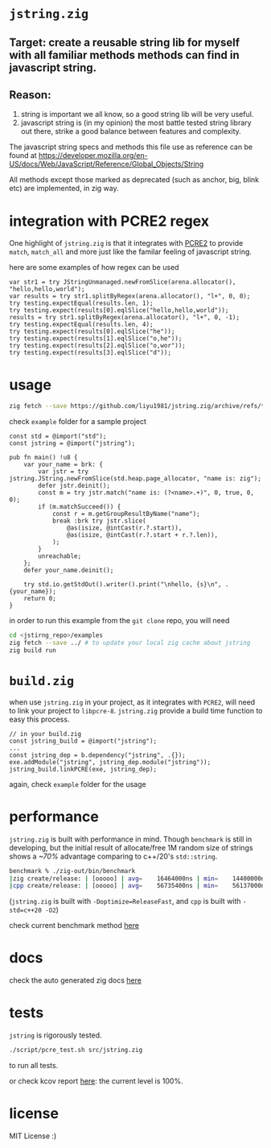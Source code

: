 # `jstring.zig`

## Target: create a reusable string lib for myself with all familiar methods methods can find in javascript string.

## Reason:

1.  string is important we all know, so a good string lib will be very useful.
2.  javascript string is (in my opinion) the most battle tested string library out there, strike a good balance
    between features and complexity.

The javascript string specs and methods this file use as reference can be found at
https://developer.mozilla.org/en-US/docs/Web/JavaScript/Reference/Global_Objects/String

All methods except those marked as deprecated (such as anchor, big, blink etc) are implemented, in zig way.

# integration with PCRE2 regex

One highlight of `jstring.zig` is that it integrates with [PCRE2](https://www.pcre.org/) to provide `match`, `match_all` and more just like the familar feeling of javascript string.

here are some examples of how regex can be used

```zig
var str1 = try JStringUnmanaged.newFromSlice(arena.allocator(), "hello,hello,world");
var results = try str1.splitByRegex(arena.allocator(), "l+", 0, 0);
try testing.expectEqual(results.len, 1);
try testing.expect(results[0].eqlSlice("hello,hello,world"));
results = try str1.splitByRegex(arena.allocator(), "l+", 0, -1);
try testing.expectEqual(results.len, 4);
try testing.expect(results[0].eqlSlice("he"));
try testing.expect(results[1].eqlSlice("o,he"));
try testing.expect(results[2].eqlSlice("o,wor"));
try testing.expect(results[3].eqlSlice("d"));
```

# usage

```bash
zig fetch --save https://github.com/liyu1981/jstring.zig/archive/refs/tags/0.1.0.tar.gz
```

check `example` folder for a sample project

```zig
const std = @import("std");
const jstring = @import("jstring");

pub fn main() !u8 {
    var your_name = brk: {
        var jstr = try jstring.JString.newFromSlice(std.heap.page_allocator, "name is: zig");
        defer jstr.deinit();
        const m = try jstr.match("name is: (?<name>.+)", 0, true, 0, 0);
        if (m.matchSucceed()) {
            const r = m.getGroupResultByName("name");
            break :brk try jstr.slice(
                @as(isize, @intCast(r.?.start)),
                @as(isize, @intCast(r.?.start + r.?.len)),
            );
        }
        unreachable;
    };
    defer your_name.deinit();

    try std.io.getStdOut().writer().print("\nhello, {s}\n", .{your_name});
    return 0;
}
```

in order to run this example from the `git clone` repo, you will need

```bash
cd <jstirng_repo>/examples
zig fetch --save ../ # to update your local zig cache about jstring
zig build run
```

# `build.zig`

when use `jstring.zig` in your project, as it integrates with `PCRE2`, will need to link your project to `libpcre-8`. `jstring.zig` provide a build time function to easy this process.

```zig
// in your build.zig
const jstring_build = @import("jstring");
...
const jstring_dep = b.dependency("jstring", .{});
exe.addModule("jstring", jstring_dep.module("jstring"));
jstring_build.linkPCRE(exe, jstring_dep);
```

again, check `example` folder for the usage

# performance

`jstring.zig` is built with performance in mind. Though `benchmark` is still in developing, but the initial result of allocate/free 1M random size of strings shows a _~70%_ advantage comparing to c++/20's `std::string`.

```bash
benchmark % ./zig-out/bin/benchmark
|zig create/release: | [ooooo] | avg=    16464000ns | min=    14400000ns | max=    20975000ns |
|cpp create/release: | [ooooo] | avg=    56735400ns | min=    56137000ns | max=    57090000ns |
```

(`jstring.zig` is built with `-Doptimize=ReleaseFast`, and `cpp` is built with `-std=c++20 -O2`)

check current benchmark method [here](https://github.com/liyu1981/jstring.zig/blob/main/tools/benchmark/main.zig)

# docs

check the auto generated zig docs [here](https://liyu1981.github.io/jstring.zig)

# tests

`jstring` is rigorously tested.

```bash
./script/pcre_test.sh src/jstring.zig
```

to run all tests.

or check kcov report [here](https://liyu1981.github.io/jstring.zig/cov/index.html): the current level is 100%.

# license

MIT License :)
